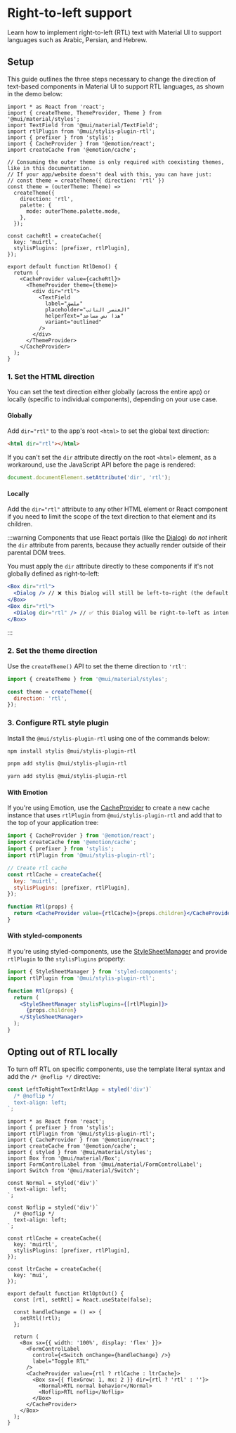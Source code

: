# Right-to-left support

Learn how to implement right-to-left (RTL) text with Material UI to support languages such as Arabic, Persian, and Hebrew.

## Setup

This guide outlines the three steps necessary to change the direction of text-based components in Material UI to support RTL languages, as shown in the demo below:

```tsx
import * as React from 'react';
import { createTheme, ThemeProvider, Theme } from '@mui/material/styles';
import TextField from '@mui/material/TextField';
import rtlPlugin from '@mui/stylis-plugin-rtl';
import { prefixer } from 'stylis';
import { CacheProvider } from '@emotion/react';
import createCache from '@emotion/cache';

// Consuming the outer theme is only required with coexisting themes, like in this documentation.
// If your app/website doesn't deal with this, you can have just:
// const theme = createTheme({ direction: 'rtl' })
const theme = (outerTheme: Theme) =>
  createTheme({
    direction: 'rtl',
    palette: {
      mode: outerTheme.palette.mode,
    },
  });

const cacheRtl = createCache({
  key: 'muirtl',
  stylisPlugins: [prefixer, rtlPlugin],
});

export default function RtlDemo() {
  return (
    <CacheProvider value={cacheRtl}>
      <ThemeProvider theme={theme}>
        <div dir="rtl">
          <TextField
            label="ملصق"
            placeholder="العنصر النائب"
            helperText="هذا نص مساعد"
            variant="outlined"
          />
        </div>
      </ThemeProvider>
    </CacheProvider>
  );
}
```

### 1. Set the HTML direction

You can set the text direction either globally (across the entire app) or locally (specific to individual components), depending on your use case.

#### Globally

Add `dir="rtl"` to the app's root `<html>` to set the global text direction:

```html
<html dir="rtl"></html>
```

If you can't set the `dir` attribute directly on the root `<html>` element, as a workaround, use the JavaScript API before the page is rendered:

```js
document.documentElement.setAttribute('dir', 'rtl');
```

#### Locally

Add the `dir="rtl"` attribute to any other HTML element or React component if you need to limit the scope of the text direction to that element and its children.

:::warning
Components that use React portals (like the [Dialog](/material-ui/react-dialog/)) do _not_ inherit the `dir` attribute from parents, because they actually render outside of their parental DOM trees.

You must apply the `dir` attribute directly to these components if it's not globally defined as right-to-left:

```jsx
<Box dir="rtl">
  <Dialog /> // ❌ this Dialog will still be left-to-right (the default)
</Box>
<Box dir="rtl">
  <Dialog dir="rtl" /> // ✅ this Dialog will be right-to-left as intended
</Box>
```

:::

### 2. Set the theme direction

Use the `createTheme()` API to set the theme direction to `'rtl'`:

```js
import { createTheme } from '@mui/material/styles';

const theme = createTheme({
  direction: 'rtl',
});
```

### 3. Configure RTL style plugin

Install the `@mui/stylis-plugin-rtl` using one of the commands below:

<codeblock storageKey="package-manager">

```bash npm
npm install stylis @mui/stylis-plugin-rtl
```

```bash pnpm
pnpm add stylis @mui/stylis-plugin-rtl
```

```bash yarn
yarn add stylis @mui/stylis-plugin-rtl
```

</codeblock>

#### With Emotion

If you're using Emotion, use the [CacheProvider](https://emotion.sh/docs/cache-provider) to create a new cache instance that uses `rtlPlugin` from `@mui/stylis-plugin-rtl` and add that to the top of your application tree:

```jsx
import { CacheProvider } from '@emotion/react';
import createCache from '@emotion/cache';
import { prefixer } from 'stylis';
import rtlPlugin from '@mui/stylis-plugin-rtl';

// Create rtl cache
const rtlCache = createCache({
  key: 'muirtl',
  stylisPlugins: [prefixer, rtlPlugin],
});

function Rtl(props) {
  return <CacheProvider value={rtlCache}>{props.children}</CacheProvider>;
}
```

#### With styled-components

If you're using styled-components, use the [StyleSheetManager](https://styled-components.com/docs/api#stylesheetmanager) and provide `rtlPlugin` to the `stylisPlugins` property:

```jsx
import { StyleSheetManager } from 'styled-components';
import rtlPlugin from '@mui/stylis-plugin-rtl';

function Rtl(props) {
  return (
    <StyleSheetManager stylisPlugins={[rtlPlugin]}>
      {props.children}
    </StyleSheetManager>
  );
}
```

## Opting out of RTL locally

To turn off RTL on specific components, use the template literal syntax and add the `/* @noflip */` directive:

```js
const LeftToRightTextInRtlApp = styled('div')`
  /* @noflip */
  text-align: left;
`;
```

```tsx
import * as React from 'react';
import { prefixer } from 'stylis';
import rtlPlugin from '@mui/stylis-plugin-rtl';
import { CacheProvider } from '@emotion/react';
import createCache from '@emotion/cache';
import { styled } from '@mui/material/styles';
import Box from '@mui/material/Box';
import FormControlLabel from '@mui/material/FormControlLabel';
import Switch from '@mui/material/Switch';

const Normal = styled('div')`
  text-align: left;
`;

const Noflip = styled('div')`
  /* @noflip */
  text-align: left;
`;

const rtlCache = createCache({
  key: 'muirtl',
  stylisPlugins: [prefixer, rtlPlugin],
});

const ltrCache = createCache({
  key: 'mui',
});

export default function RtlOptOut() {
  const [rtl, setRtl] = React.useState(false);

  const handleChange = () => {
    setRtl(!rtl);
  };

  return (
    <Box sx={{ width: '100%', display: 'flex' }}>
      <FormControlLabel
        control={<Switch onChange={handleChange} />}
        label="Toggle RTL"
      />
      <CacheProvider value={rtl ? rtlCache : ltrCache}>
        <Box sx={{ flexGrow: 1, mx: 2 }} dir={rtl ? 'rtl' : ''}>
          <Normal>RTL normal behavior</Normal>
          <Noflip>RTL noflip</Noflip>
        </Box>
      </CacheProvider>
    </Box>
  );
}
```
